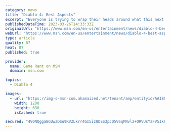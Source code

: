 ```yaml
---
category: news
title: "Diablo 4: Best Aspects"
excerpt: "Everyone is trying to wrap their heads around what this next installment in the Diablo series has to offer. Players are discovering a host of new stats, new skills, and innovations on the traditional ..."
publishedDateTime: 2023-03-26T14:33:33Z
originalUrl: "https://www.msn.com/en-us/entertainment/news/diablo-4-best-aspects/ar-AA196AYP"
webUrl: "https://www.msn.com/en-us/entertainment/news/diablo-4-best-aspects/ar-AA196AYP"
type: article
quality: 87
heat: 87
published: true

provider:
  name: Game Rant on MSN
  domain: msn.com

topics:
  - Diablo 4

images:
  - url: "https://img-s-msn-com.akamaized.net/tenant/amp/entityid/AA18OxN3.img?h=630&w=1200&m=6&q=60&o=t&l=f&f=jpg"
    width: 1200
    height: 630
    isCached: true

secured: "4VONQggaBGUwZDSu9RVZLkrr4GI5iz8DES3pJD5V6qPNvl2+ORVUsYaFV5Ik6apzsDyOXV/cpLQ99/xEYAs0o4tzEjQTDs6J0EhNCalmFfTAcGc2MsBEOR0p0fZX/s3gahmfOVHuTV3O35PlDzUapZtfzCVcicsYYQRKC4/otnRcBmMW5svE/aDK7KEQ3gzuK1AHMzSvYq1vRXBphZ23LRzsdSn8TkndPoxS+EFFJ1dV6ofRSdi57YLAd03MWfF4DVM/lNgj9TDkFLdvUYtCCwhMCr4LEWxWVXd2NXk3IxuMSofs2VkXgT/H+20mc7fxw83U81oGt9uqd/cXIozapIjUBY6t1ueSCjslVlZVDJE=;ehjJMLkwgoYh0PsCmV48iQ=="
---
```


